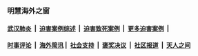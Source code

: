 
### 明慧海外之窗

####  [武汉肺炎](indexes/365.md?t=02021200) &nbsp;|&nbsp;  [迫害案例综述](indexes/328.md?t=02021200) &nbsp;|&nbsp; [迫害致死案例](indexes/277.md?t=02021200)  &nbsp;|&nbsp; [更多迫害案例](indexes/81.md?t=02021200)  &nbsp;|&nbsp; 
####  [时事评论](indexes/251.md?t=02021200) &nbsp;|&nbsp; [海外简讯](indexes/245.md?t=02021200)&nbsp;|&nbsp;  [社会支持](indexes/140.md?t=02021200) &nbsp;|&nbsp; [褒奖决议](indexes/282.md?t=02021200) &nbsp;|&nbsp; [社区报道](indexes/91.md?t=02021200)  &nbsp;|&nbsp; [天人之间](indexes/78.md?t=02021200) 

